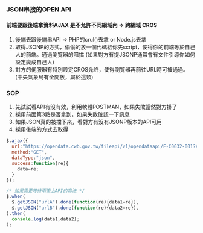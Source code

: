 ### JSON串接的OPEN API

#### 前端要跟後端拿資料AJAX 是不允許不同網域內 => 跨網域 CROS

1. 後端去跟後端串API => PHP的crul()去拿 or Node.js去拿
2. 取得JSONP的方式，偷偷的放一個代碼給你先script，使得你的前端等於自己人的前端。通過瀏覽器的阻擋 (如果對方有提JSONP通常會有文件引導你如何設定變成自己人)
3. 對方的伺服器有特別設定CROS允許，使得瀏覽器再前往URL時可被通過。  (中央氣象局有全開放，屬於這類)


### SOP
1. 先試試看API有沒有效，利用軟體POSTMAN，如果失敗當然對方掛了
2. 採用前面第3點是否拿到，如果失敗確認一下訊息
3. 如果JSON真的被擋下來，看對方有沒有JSONP版本的API可用
4. 採用後端的方式去取得


```javascript
$.ajax({
  url:"https://opendata.cwb.gov.tw/fileapi/v1/opendataapi/F-C0032-001?Authorization=CWB-77F7EF76-6578-458C-ACDF-72ABF4BE7727&downloadType=WEB&format=JSON",
  method:"GET",
  dataType:"json",
  success:function(re){
    data=re;
  }
});
```
```javascript
/* 如果需要等待兩筆上API的寫法 */
$.when(
  $.getJSON("urlA").done(function(re){data1=re}),
  $.getJSON("urlB").done(function(re){data2=re}),
).then(
  console.log(data1,data2);
);
```